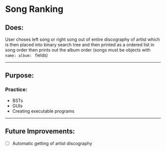 # Song Ranking

## Does:
User choses left song or right song out of entire discography of artist which is then placed into binary search tree and then printed as a ordered list in song order
then prints out the album order (songs must be objects with `name: album: ` fields)

---

## Purpose:
### Practice: 
- BSTs
- GUIs
- Creating executable programs
---

## Future Improvements:
- [ ] Automatic getting of artist discography


